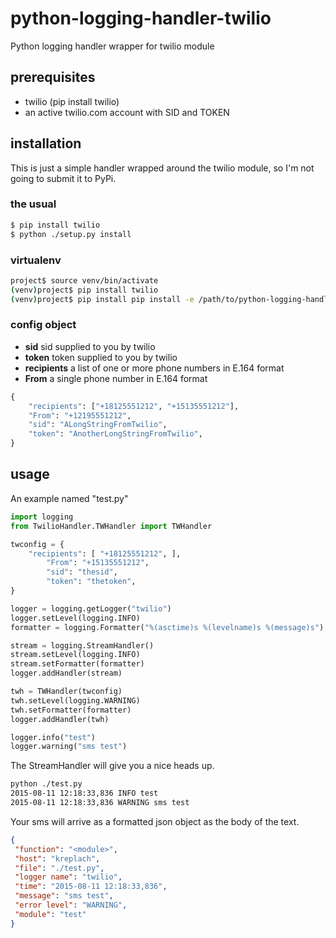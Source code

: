 # python-logging-handler-twilio
Python logging handler wrapper for twilio module

## prerequisites
- twilio (pip install twilio)
- an active twilio.com account with SID and TOKEN

## installation
This is just a simple handler wrapped around the twilio module, so I'm not going to submit it to PyPi.

### the usual
```bash
$ pip install twilio
$ python ./setup.py install
```
### virtualenv
```bash
project$ source venv/bin/activate
(venv)project$ pip install twilio 
(venv)project$ pip install pip install -e /path/to/python-logging-handler-twilio
```

### config object
- **sid**	sid supplied to you by twilio
- **token**	token supplied to you by twilio
- **recipients**	a list of one or more phone numbers in E.164 format
- **From**	a single phone number in E.164 format

```python
{
	"recipients": ["+18125551212", "+15135551212"],
	"From": "+12195551212",
	"sid": "ALongStringFromTwilio",
	"token": "AnotherLongStringFromTwilio",
}

```

## usage
An example named "test.py"

```python
import logging
from TwilioHandler.TWHandler import TWHandler

twconfig = {
	"recipients": [ "+18125551212", ], 
        "From": "+15135551212",
        "sid": "thesid",
        "token": "thetoken",
}

logger = logging.getLogger("twilio")
logger.setLevel(logging.INFO)
formatter = logging.Formatter("%(asctime)s %(levelname)s %(message)s")

stream = logging.StreamHandler()
stream.setLevel(logging.INFO)
stream.setFormatter(formatter)
logger.addHandler(stream)

twh = TWHandler(twconfig) 
twh.setLevel(logging.WARNING)
twh.setFormatter(formatter)
logger.addHandler(twh)

logger.info("test")
logger.warning("sms test")
```
The StreamHandler will give you a nice heads up.
```bash
python ./test.py
2015-08-11 12:18:33,836 INFO test
2015-08-11 12:18:33,836 WARNING sms test
```

Your sms will arrive as a formatted json object as the body of the text.
```json
{
 "function": "<module>", 
 "host": "kreplach", 
 "file": "./test.py", 
 "logger name": "twilio", 
 "time": "2015-08-11 12:18:33,836", 
 "message": "sms test", 
 "error level": "WARNING", 
 "module": "test"
}
```

